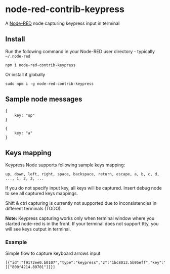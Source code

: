 # node-red-contrib-keypress
A <a href="http://nodered.org" target="_new">Node-RED</a> node capturing keypress input in terminal

## Install
Run the following command in your Node-RED user directory - typically `~/.node-red`
```
npm i node-red-contrib-keypress
```
Or install it globally
```
sudo npm i -g node-red-contrib-keypress
```

## Sample node messages
```
{
	key: "up"
}
```
```
{
	key: "a"
}
```

## Keys mapping
Keypress Node supports following sample keys mapping:
```
up, down, left, right, space, backspace, return, escape, a, b, c, d, ..., 1, 2, 3, ...
```
If you do not specify input key, all keys will be captured. Insert debug node to see all captured keys mappings.

Shift & ctrl capturing is currently not supported due to inconsistencies in different terminals (TODO).

**Note:** Keypress capturing works only when terminal window where you started node-red is in the front. If your terminal does not support ttty, you will see keys output in terminal.

### Example
Simple flow to capture keyboard arrows input

```
[{"id":"f9172ee0.b0107","type":"keypress","z":"1bc8013.5b95eff","key":"","x":120,"y":140,"wires":[["800f4214.80701"]]}]
```
